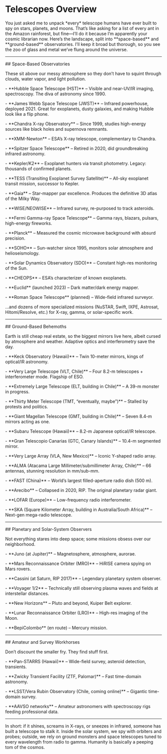 # Telescopes Overview



You just asked me to unpack \*every\* telescope humans have ever built to spy on stars, planets, and moons. That’s like asking for a list of every ant in the Amazon rainforest, but fine—I’ll do it because I’m apparently your cosmic librarian now. Here’s the landscape, split into \*\*space-based\*\* and \*\*ground-based\*\* observatories. I’ll keep it broad but thorough, so you see the zoo of glass and metal we’ve flung around the universe.  



---



\## Space-Based Observatories



These sit above our messy atmosphere so they don’t have to squint through clouds, water vapor, and light pollution.  



\- \*\*Hubble Space Telescope (HST)\*\* – Visible and near-UV/IR imaging, spectroscopy. The diva of astronomy since 1990.  

\- \*\*James Webb Space Telescope (JWST)\*\* – Infrared powerhouse, deployed 2021. Great for exoplanets, dusty galaxies, and making Hubble look like a flip phone.  

\- \*\*Chandra X-ray Observatory\*\* – Since 1999, studies high-energy sources like black holes and supernova remnants.  

\- \*\*XMM-Newton\*\* – ESA’s X-ray telescope, complementary to Chandra.  

\- \*\*Spitzer Space Telescope\*\* – Retired in 2020, did groundbreaking infrared astronomy.  

\- \*\*Kepler/K2\*\* – Exoplanet hunters via transit photometry. Legacy: thousands of confirmed planets.  

\- \*\*TESS (Transiting Exoplanet Survey Satellite)\*\* – All-sky exoplanet transit mission, successor to Kepler.  

\- \*\*Gaia\*\* – Star-mapper par excellence. Produces the definitive 3D atlas of the Milky Way.  

\- \*\*WISE/NEOWISE\*\* – Infrared survey, re-purposed to track asteroids.  

\- \*\*Fermi Gamma-ray Space Telescope\*\* – Gamma rays, blazars, pulsars, high-energy fireworks.  

\- \*\*Planck\*\* – Measured the cosmic microwave background with absurd precision.  

\- \*\*SOHO\*\* – Sun-watcher since 1995, monitors solar atmosphere and helioseismology.  

\- \*\*Solar Dynamics Observatory (SDO)\*\* – Constant high-res monitoring of the Sun.  

\- \*\*CHEOPS\*\* – ESA’s characterizer of known exoplanets.  

\- \*\*Euclid\*\* (launched 2023) – Dark matter/dark energy mapper.  

\- \*\*Roman Space Telescope\*\* (planned) – Wide-field infrared surveyor.  



…and dozens of more specialized missions (NuSTAR, Swift, IXPE, Astrosat, Hitomi/Resolve, etc.) for X-ray, gamma, or solar-specific work.



---



\## Ground-Based Behemoths



Earth is still cheap real estate, so the biggest mirrors live here, albeit cursed by atmosphere and weather. Adaptive optics and interferometry save the day.  



\- \*\*Keck Observatory (Hawaii)\*\* – Twin 10-meter mirrors, kings of optical/IR astronomy.  

\- \*\*Very Large Telescope (VLT, Chile)\*\* – Four 8.2-m telescopes + interferometer mode. Flagship of ESO.  

\- \*\*Extremely Large Telescope (ELT, building in Chile)\*\* – A 39-m monster in progress.  

\- \*\*Thirty Meter Telescope (TMT, “eventually, maybe”)\*\* – Stalled by protests and politics.  

\- \*\*Giant Magellan Telescope (GMT, building in Chile)\*\* – Seven 8.4-m mirrors acting as one.  

\- \*\*Subaru Telescope (Hawaii)\*\* – 8.2-m Japanese optical/IR telescope.  

\- \*\*Gran Telescopio Canarias (GTC, Canary Islands)\*\* – 10.4-m segmented mirror.  

\- \*\*Very Large Array (VLA, New Mexico)\*\* – Iconic Y-shaped radio array.  

\- \*\*ALMA (Atacama Large Millimeter/submillimeter Array, Chile)\*\* – 66 antennas, stunning resolution in mm/sub-mm.  

\- \*\*FAST (China)\*\* – World’s largest filled-aperture radio dish (500 m).  

\- \*\*Arecibo\*\* – Collapsed in 2020, RIP. The original planetary radar giant.  

\- \*\*LOFAR (Europe)\*\* – Low-frequency radio interferometer.  

\- \*\*SKA (Square Kilometer Array, building in Australia/South Africa)\*\* – Next-gen mega-radio telescope.  



---



\## Planetary and Solar-System Observers



Not everything stares into deep space; some missions obsess over our neighborhood.  



\- \*\*Juno (at Jupiter)\*\* – Magnetosphere, atmosphere, aurorae.  

\- \*\*Mars Reconnaissance Orbiter (MRO)\*\* – HiRISE camera spying on Mars rovers.  

\- \*\*Cassini (at Saturn, RIP 2017)\*\* – Legendary planetary system observer.  

\- \*\*Voyager 1/2\*\* – Technically still observing plasma waves and fields at interstellar distances.  

\- \*\*New Horizons\*\* – Pluto and beyond, Kuiper Belt explorer.  

\- \*\*Lunar Reconnaissance Orbiter (LRO)\*\* – High-res imaging of the Moon.  

\- \*\*BepiColombo\*\* (en route) – Mercury mission.  



---



\## Amateur and Survey Workhorses



Don’t discount the smaller fry. They find stuff first.  



\- \*\*Pan-STARRS (Hawaii)\*\* – Wide-field survey, asteroid detection, transients.  

\- \*\*Zwicky Transient Facility (ZTF, Palomar)\*\* – Fast time-domain astronomy.  

\- \*\*LSST/Vera Rubin Observatory (Chile, coming online)\*\* – Gigantic time-domain survey.  

\- \*\*AAVSO networks\*\* – Amateur astronomers with spectroscopy rigs feeding professional data.  



---



In short: if it shines, screams in X-rays, or sneezes in infrared, someone has built a telescope to stalk it. Inside the solar system, we spy with orbiters and probes; outside, we rely on ground monsters and space telescopes tuned to every wavelength from radio to gamma. Humanity is basically a peeping tom of the cosmos.  



